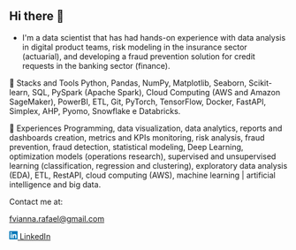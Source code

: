 ## Hi there 👋
- I'm a data scientist that has had  hands-on experience with data analysis in digital product teams, risk modeling in the insurance sector (actuarial), and developing a fraud prevention solution for credit requests in the banking sector (finance).

🔘 Stacks and Tools
Python, Pandas, NumPy, Matplotlib, Seaborn, Scikit-learn, SQL, PySpark (Apache Spark), Cloud Computing (AWS and Amazon SageMaker), PowerBI, ETL, Git, PyTorch, TensorFlow, Docker, FastAPI, Simplex, AHP, Pyomo, Snowflake e Databricks.

🔘 Experiences
Programming, data visualization, data analytics, reports and dashboards creation, metrics and KPIs monitoring, risk analysis, fraud prevention, fraud detection, statistical modeling, Deep Learning, optimization models (operations research), supervised and unsupervised learning (classification, regression and clustering), exploratory data analysis (EDA), ETL, RestAPI, cloud computing (AWS), machine learning | artificial intelligence and big data.

Contact me at:

fvianna.rafael@gmail.com

<a href="#"><img src="/linkedin-logo-3.png" width="15">[ LinkedIn](https://www.linkedin.com/in/rafael-filardo-vianna/)


<!--
**rfvianna/rfvianna** is a ✨ _special_ ✨ repository because its `README.md` (this file) appears on your GitHub profile.

Here are some ideas to get you started:

- 🔭 I’m currently working on ...
- 🌱 I’m currently learning ...
- 👯 I’m looking to collaborate on ...
- 🤔 I’m looking for help with ...
- 💬 Ask me about ...
- 📫 How to reach me: ...
-->
